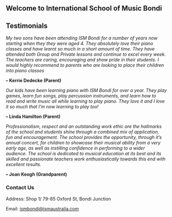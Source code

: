 ## Welcome to International School of Music Bondi

## Testimonials

*My two sons have been attending ISM Bondi for a number of years now starting when they they were aged 4. They absolutely love their piano classes and have learnt so much in a short amount of time. They have attended both Group and Private lessons and continue to excel every week. The teachers are caring, encouraging and show pride in their students. I would highly recommend to parents who are looking to place their children into piano classes*

**– Kerrie Dedecke (Parent)**
 

*Our kids have been learning piano with ISM Bondi for over a year. They play games, learn fun songs, play percussion instruments, and learn how to read and write music all while learning to play piano. They love it and I love it so much that I’m now learning to play too!*

**– Linda Hamilton (Parent)**
 

*Professionalism, respect and an outstanding work ethic are the hallmarks of the school and students shine through a combined mix of application, fun and encouragement. The school provides the opportunity, through it’s annual concert, for children to showcase their musical ability from a very early age, as well as instilling confidence in performing to a wider audience.
The school is dedicated to musical education at its best and its skilled and passionate teachers work enthusiastically towards this end with excellent results.*

**– Joan Keogh (Grandparent)**


### Contact Us

Address: Shop 1/ 79-85 Oxford St, Bondi Junction

Email: ismbondi@ismaustralia.com
